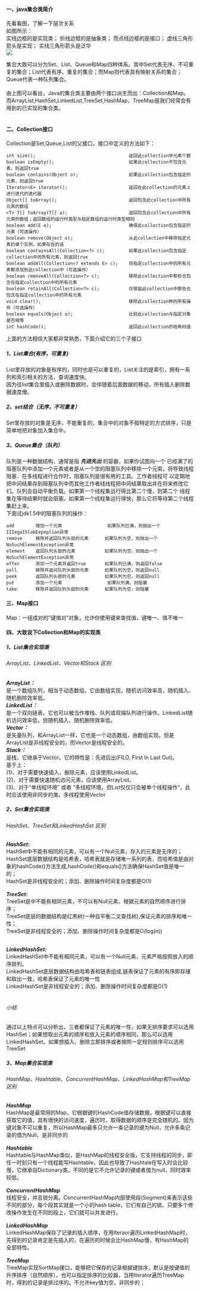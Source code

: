 #### 一、java集合类简介
先看看图，了解一下层次关系<br>
如图所示：<br>
实线边框的是实现类；
折线边框的是抽象类；
而点线边框的是接口；
虚线三角形箭头是实现；
实线三角形箭头是泛华<br>
![](https://github.com/tongsiw/Interview/blob/master/picture/javacollections.png)

集合大致可以分为Set、List、Queue和Map四种体系。其中Set代表无序、不可重复的集合；List代表有序、重复的集合；而Map则代表具有映射关系的集合；Queue代表一种队列集合。<br><br>
由上图可以看出，Java的集合类主要由两个接口派生而出：Collection和Map。而ArrayList,HashSet,LinkedList,TreeSet,HashMap，TreeMap是我们经常会有用到的已实现的集合类。<br><br>

#### 二、Collection接口
Collection是Set,Queue,List的父接口，接口中定义的方法如下：<br>
```
int size();                                   返回此collection中元素个数
boolean isEmpty();                            如果此collection不包含元素，则返回true
boolean contains(Object o);                   如果此collection包含指定的元素，则返回true
Iterator<E> iterator();                       返回在此collection的元素上进行迭代的迭代器
Object[] toArray();                           返回包含此collection中所有元素的数组
<T> T[] toArray(T[] a);                       返回包含此collection中所有元素的数组；返回数组的运行时类型与指定数组的运行时类型相同
boolean add(E e);                             确保此collection包含指定的元素（可选操作）
boolean remove(Object o);                     从此collection中移除指定元素的单个实例，如果存在的话
boolean containsAll(Collection<?> c);         如果此collection包含指定collection中的所有元素，则返回true
boolean addAll(Collection<? extends E> c);    将指定collection中的所有元素都添加到此collection中（可选操作）
boolean removeAll(Collection<?> c);           移除此collection中那些也包含在指定collection中的所有元素
boolean retainAll(Collection<?> c);           仅保留此collection中那些也包含在指定collection中的所有元素
void clear();                                 移除此collection种的所有操作（可选操作）
boolean equals(Object o);                     比较此collection与指定对象是否相等
int hashCode();                               返回此collection的哈希码值
```
上面的方法相信大家都非常熟悉，下面介绍它的三个子接口
##### 1、List集合(有序，可重复)
List里存放的对象是有序的，同时也是可以重复的，List关注的是索引，拥有一系列和索引相关的方法，查询速度快。<br>
因为往list集合里插入或删除数据时，会伴随着后面数据的移动，所有插入删除数据速度慢。<br>

##### 2、set结合（无序，不可重复）
Set里存放的对象是无序，不能重复的，集合中的对象不按特定的方式排序，只是简单地把对象加入集合中。

##### 3、Queue集合（队列）
队列是一种数据结构，通常是指 ***先进先出*** 的容器，如果你试图向一个 已经满了的阻塞队列中添加一个元素或者是从一个空的阻塞队列中移除一个元索，将导致线程阻塞．在多线程进行合作时，阻塞队列是很有用的工具。工作者线程可 以定期地把中间结果存到阻塞队列中而其他工作者线线程把中间结果取出并在将来修改它们。队列会自动平衡负载。如果第一个线程集运行得比第二个慢，则第二个 线程集在等待结果时就会阻塞。如果第一个线程集运行得快，那么它将等待第二个线程集赶上来。<br>
下面试jdk1.5中的阻塞队列的操作：<br>
```
add        增加一个元索                 如果队列已满，则抛出一个IIIegaISlabEepeplian异常
remove     移除并返回队列头部的元素      如果队列为空，则抛出一个NoSuchElementException异常
element    返回队列头部的元素           如果队列为空，则抛出一个NoSuchElementException异常
offer      添加一个元素并返回true       如果队列已满，则返回false
poll       移除并返问队列头部的元素      如果队列为空，则返回null
peek       返回队列头部的元素           如果队列为空，则返回null
put        添加一个元素                 如果队列满，则阻塞
take       移除并返回队列头部的元素      如果队列为空，则阻塞
```

#### 三、Map接口
Map：一组成对的“键值对”对象，允许你使用键来查找值，键唯一、值不唯一

#### 四、大致说下Collection和Map的实现类
##### 1、List集合实现类
###### ArrayList、LinkedList、Vector和Stack 区别
***ArrayList：***  <br>
是一个数组队列，相当于动态数组。它由数组实现，随机访问效率高，随机插入、随机删除效率低。<br>
***LinkedList：***  <br>
是一个双向链表。它也可以被当作堆栈、队列或双端队列进行操作。LinkedList随机访问效率低，但随机插入、随机删除效率低。<br>
***Vector：***  <br>
是矢量队列，和ArrayList一样，它也是一个动态数组，由数组实现。但是ArrayList是非线程安全的，而Vector是线程安全的。<br>
***Stack：***  <br>
是栈，它继承于Vector。它的特性是：先进后出(FILO, First In Last Out)。<br>
基于上：<br>
(1)、对于需要快速插入，删除元素，应该使用LinkedList。<br>
(2)、对于需要快速随机访问元素，应该使用ArrayList。<br>
(3)、对于“单线程环境” 或者 “多线程环境，但List仅仅只会被单个线程操作”，此时应该使用非同步的类。多线程使用Vector<br>

##### 2、Set集合实现类
###### HashSet、TreeSet和LinkedHashSet 区别
***HashSet:*** <br>
HashSet中不能有相同的元素，可以有一个Null元素，存入的元素是无序的；<br>
HashSet底层数据结构是哈希表，哈希表就是存储唯一系列的表，而哈希值是由对象的hashCode()方法生成,hashCode()和equals()方法确保HashSet值是唯一的；<br>
HashSet是非线程安全的；添加、删除操作时间复杂度都是O(1) <br> <br>
***TreeSet:*** <br>
TreeSet是中不能有相同元素，不可以有Null元素，根据元素的自然顺序进行排序； <br>
TreeSet底层的数据结构是红黑树(一种自平衡二叉查找树),保证元素的排序和唯一性； <br>
TreeSet是非线程安全的；添加、删除操作时间复杂度都是O(log(n)) <br> <br>

***LinkedHashSet:*** <br>
LinkedHashSet中不能有相同元素，可以有一个Null元素，元素严格按照放入的顺序排列。<br>
LinkedHashSet底层数据结构由哈希表和链表组成,链表保证了元素的有序即存储和取出一致，哈希表保证了元素的唯一性<br>
LinkedHashSet是非线程安全的；添加、删除操作时间复杂度都是O(1) <br> <br>

###### 小结
通过以上特点可以分析出，三者都保证了元素的唯一性，如果无排序要求可以选用HashSet；如果想取出元素的顺序和放入元素的顺序相同，那么可以选用LinkedHashSet。如果想插入、删除立即排序或者按照一定规则排序可以选用TreeSet

##### 3、Map集合实现类
###### HashMap、Hashtable、ConcurrentHashMap、LinkedHashMap和TreeMap 区别
***HashMap***  <br>
HashMap是最常用的Map，它根据键的HashCode值存储数据，根据键可以直接获取它的值，具有很快的访问速度，遍历时，取得数据的顺序是完全随机的。因为键对象不可以重复，所以HashMap最多只允许一条记录的键为Null，允许多条记录的值为Null，是非同步的<br><br>
***Hashtable***  <br>
Hashtable与HashMap类似，是HashMap的线程安全版，它支持线程的同步，即任一时刻只有一个线程能写Hashtable，因此也导致了Hashtale在写入时会比较慢，它继承自Dictionary类，不同的是它不允许记录的键或者值为null，同时效率较低。<br><br>
***ConcurrentHashMap***  <br>
线程安全，并且锁分离。ConcurrentHashMap内部使用段(Segment)来表示这些不同的部分，每个段其实就是一个小的hash table，它们有自己的锁。只要多个修改操作发生在不同的段上，它们就可以并发进行。<br><br>
***LinkedHashMap***  <br>
LinkedHashMap保存了记录的插入顺序，在用Iteraor遍历LinkedHashMap时，先得到的记录肯定是先插入的，在遍历的时候会比HashMap慢，有HashMap的全部特性。<br><br>
***TreeMap***  <br>
TreeMap实现SortMap接口，能够把它保存的记录根据键排序，默认是按键值的升序排序（自然顺序），也可以指定排序的比较器，当用Iterator遍历TreeMap时，得到的记录是排过序的。不允许key值为空，非同步的；<br><br>


